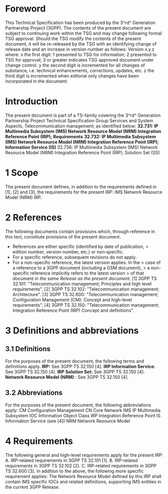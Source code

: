 # Foreword
This Technical Specification has been produced by the 3^rd^ Generation
Partnership Project (3GPP).
The contents of the present document are subject to continuing work within the
TSG and may change following formal TSG approval. Should the TSG modify the
contents of the present document, it will be re-released by the TSG with an
identifying change of release date and an increase in version number as
follows:
Version x.y.z
where:
x the first digit:
1 presented to TSG for information;
2 presented to TSG for approval;
3 or greater indicates TSG approved document under change control.
y the second digit is incremented for all changes of substance, i.e. technical
enhancements, corrections, updates, etc.
z the third digit is incremented when editorial only changes have been
incorporated in the document.
# Introduction
The present document is part of a TS-family covering the 3^rd^ Generation
Partnership Project Technical Specification Group Services and System Aspects,
Telecommunication management; as identified below:
**32.731: IP Multimedia Subsystem (IMS) Network Resource Model (NRM)
Integration Reference Point (IRP); Requirements**
**32.732: IP Multimedia Subsystem (IMS) Network Resource Model (NRM)
Integration Reference Point (IRP); Information Service (IS)**
32.736: IP Multimedia Subsystem (IMS) Network Resource Model (NRM) Integration
Reference Point (IRP); Solution Set (SS)
# 1 Scope
The present document defines, in addition to the requirements defined in [1],
[2] and [3], the requirements for the present IRP: IMS Network Resource Model
(NRM) IRP.
# 2 References
The following documents contain provisions which, through reference in this
text, constitute provisions of the present document.
  * References are either specific (identified by date of publication, > edition number, version number, etc.) or non‑specific.
  * For a specific reference, subsequent revisions do not apply.
  * For a non-specific reference, the latest version applies. In the > case of a reference to a 3GPP document (including a GSM document), > a non-specific reference implicitly refers to the latest version > of that document _in the same Release as the present document_.
[1] 3GPP TS 32.101: \"Telecommunication management; Principles and high level
requirements\".
[2] 3GPP TS 32.102: \"Telecommunication management; Architecture\".
[3] 3GPP TS 32.600: \"Telecommunication management; Configuration Management
(CM); Concept and high-level requirements\".
[4] 3GPP TS 32.150: \"Telecommunication management; Integration Reference
Point (IRP) Concept and definitions\".
# 3 Definitions and abbreviations
## 3.1 Definitions
For the purposes of the present document, the following terms and definitions
apply.
**IRP:** See 3GPP TS 32.150 [4].
**IRP Information Service:** See 3GPP TS 32.150 [4].
**IRP Solution Set:** See 3GPP TS 32.150 [4].
**Network Resource Model (NRM)** : See 3GPP TS 32.150 [4].
## 3.2 Abbreviations
For the purposes of the present document, the following abbreviations apply:
CM Configuration Management
CN Core Network
IMS IP Multimedia Subsystem
IOC Information Object Class
IRP Integration Reference Point
IS Information Service (see [4])
NRM Network Resource Model
# 4 Requirements
The following general and high-level requirements apply for the present IRP:
A. IRP-related requirements in 3GPP TS 32.101 [1].
B. IRP-related requirements in 3GPP TS 32.102 [2].
C. IRP-related requirements in 3GPP TS 32.600 [3].
In addition to the above, the following more specific requirement applies:
The Network Resource Model defined by this IRP shall contain IMS specific IOCs
and related definitions, supporting IMS entities in the current 3GPP Release.
#